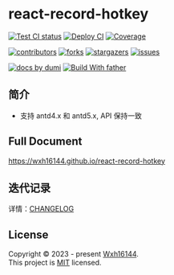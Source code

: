 # react-record-hotkey

<!-- SHIELD GROUP -->

[![Test CI status][test-ci]][test-ci-url] [![Deploy CI][release-ci]][release-ci-url] [![Coverage][coverage]][codecov-url]

[![contributors][contributors-shield]][contributors-url] [![forks][forks-shield]][forks-url] [![stargazers][stargazers-shield]][stargazers-url] [![issues][issues-shield]][issues-url]

[![docs by dumi][dumi-url]](https://d.umijs.org/) [![Build With father][father-url]](https://github.com/umijs/father/)

<!-- umi url -->

[dumi-url]: https://img.shields.io/badge/docs%20by-dumi-blue
[father-url]: https://img.shields.io/badge/build%20with-father-028fe4.svg

<!-- coverage -->

[coverage]: https://codecov.io/gh/Wxh16144/react-record-hotkey/branch/master/graph/badge.svg
[codecov-url]: https://codecov.io/gh/Wxh16144/react-record-hotkey/branch/master

<!-- Github CI -->

[test-ci]: https://github.com/Wxh16144/react-record-hotkey/workflows/Test%20CI/badge.svg
[release-ci]: https://github.com/Wxh16144/react-record-hotkey/workflows/Release%20CI/badge.svg
[test-ci-url]: https://github.com/Wxh16144/react-record-hotkey/actions?query=workflow%3ATest%20CI
[release-ci-url]: https://github.com/Wxh16144/react-record-hotkey/actions?query=workflow%3ARelease%20CI
[download-image]: https://img.shields.io/npm/dm/react-record-hotkey.svg?style=flat-square
[download-url]: https://npmjs.org/package/react-record-hotkey

## 简介

- 支持 antd4.x 和 antd5.x, API 保持一致

## Full Document

https://wxh16144.github.io/react-record-hotkey

## 迭代记录

详情：[CHANGELOG](./CHANGELOG.md)

## License

Copyright © 2023 - present [Wxh16144][profile-url]. <br />
This project is [MIT](./LICENSE) licensed.

<!-- LINK GROUP -->

[profile-url]: https://github.com/Wxh16144

<!-- contributors -->

[contributors-shield]: https://img.shields.io/github/contributors/Wxh16144/react-record-hotkey.svg?style=flat
[contributors-url]: https://github.com/Wxh16144/react-record-hotkey/graphs/contributors

<!-- forks -->

[forks-shield]: https://img.shields.io/github/forks/Wxh16144/react-record-hotkey.svg?style=flat
[forks-url]: https://github.com/Wxh16144/react-record-hotkey/network/members

<!-- stargazers -->

[stargazers-shield]: https://img.shields.io/github/stars/Wxh16144/react-record-hotkey.svg?style=flat
[stargazers-url]: https://github.com/Wxh16144/react-record-hotkey/stargazers

<!-- issues -->

[issues-shield]: https://img.shields.io/github/issues/Wxh16144/react-record-hotkey.svg?style=flat
[issues-url]: https://github.com/Wxh16144/react-record-hotkey/issues/new/choose
